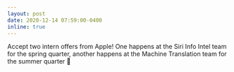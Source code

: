 ```yaml
---
layout: post
date: 2020-12-14 07:59:00-0400
inline: true
---
```


Accept two intern offers from Apple! One happens at the Siri
Info Intel team for the spring quarter, another happens at the Machine Translation team for the summer quarter :tada: 
